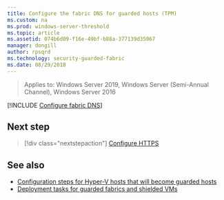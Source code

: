 ```yaml
---
title: Configure the fabric DNS for guarded hosts (TPM)
ms.custom: na
ms.prod: windows-server-threshold
ms.topic: article
ms.assetid: 074b6d09-f16e-49bf-b88a-377139d35067
manager: dongill
author: rpsqrd
ms.technology: security-guarded-fabric
ms.date: 08/29/2018
---
```


>Applies to: Windows Server 2019, Windows Server (Semi-Annual Channel), Windows Server 2016

[!INCLUDE [Configure fabric DNS](../../../includes/guarded-fabric-configure-fabric-dns.md)] 

## Next step

>[!div class="nextstepaction"]
[Configure HTTPS](guarded-fabric-configure-hgs-https.md)

## See also

- [Configuration steps for Hyper-V hosts that will become guarded hosts](guarded-fabric-configure-hgs-with-authorized-hyper-v-hosts.md)
- [Deployment tasks for guarded fabrics and shielded VMs](guarded-fabric-deploying-hgs-overview.md#deployment-tasks-for-guarded-fabrics-and-shielded-vms)
